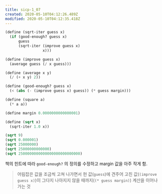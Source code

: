 ```yaml
---
title: sicp-1_07
created: 2020-05-10T04:12:26.489Z
modified: 2020-05-10T04:12:35.418Z
---
```


```lisp
(define (sqrt-iter guess x)
  (if (good-enough? guess x)
      guess
      (sqrt-iter (improve guess x)
                 x)))

(define (improve guess x)
  (average guess (/ x guess)))

(define (average x y)
  (/ (+ x y) 2))

(define (good-enough? guess x)
  (< (abs (- (improve guess x) guess)) (* guess margin)))

(define (square a)
  (* a a))

(define margin 0.0000000000000001)

(define (sqrt x)
  (sqrt-iter 1.0 x))

(sqrt 9)
(sqrt 0.000001)
(sqrt 25000000)
(sqrt 25000000000000)
(sqrt 2500000000000000000000000000)
```

책의 힌트에 따라 `good-enough?` 의 정의를 수정하고 margin 값을 아주 작게 함.
> 어림잡은 값을 조금씩 고쳐 나가면서 헌 값(`guess`)에 견주어 고친 값(`(improve guess x)`)이 그다지 나아지지 않을 때까지(`(* guess margin)`) 계산을 이어나가는 것
